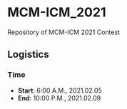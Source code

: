 # MCM-ICM_2021
Repository of MCM-ICM 2021 Contest

## Logistics
### Time
- **Start**: 6:00 A.M., 2021.02.05
- **End**: 10:00 P.M., 2021.02.09
